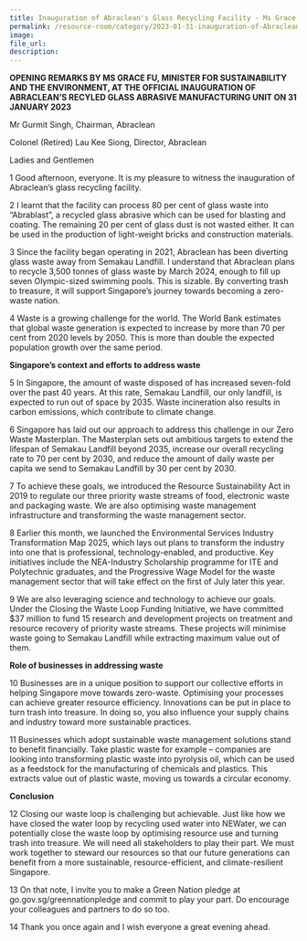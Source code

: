 ```yaml
---
title: Inauguration of Abraclean's Glass Recycling Facility - Ms Grace Fu
permalink: /resource-room/category/2023-01-31-inauguration-of-Abraclean-by-Minister.md
image:
file_url:
description:
---
```


**OPENING REMARKS BY MS GRACE FU, MINISTER FOR SUSTAINABILITY AND THE ENVIRONMENT, AT THE OFFICIAL INAUGURATION OF ABRACLEAN’S RECYLED GLASS ABRASIVE MANUFACTURING UNIT ON 31 JANUARY 2023**

Mr Gurmit Singh, Chairman, Abraclean

Colonel (Retired) Lau Kee Siong, Director, Abraclean 

Ladies and Gentlemen

1 Good afternoon, everyone. It is my pleasure to witness the inauguration of Abraclean’s glass recycling facility. 

2	I learnt that the facility can process 80 per cent of glass waste into “Abrablast”, a recycled glass abrasive which can be used for blasting and coating. The remaining 20 per cent of glass dust is not wasted either. It can be used in the production of light-weight bricks and construction materials. 

3	Since the facility began operating in 2021, Abraclean has been diverting glass waste away from Semakau Landfill. I understand that Abraclean plans to recycle 3,500 tonnes of glass waste by March 2024, enough to fill up seven Olympic-sized swimming pools. This is sizable. By converting trash to treasure, it will support Singapore’s journey towards becoming a zero-waste nation. 

4	Waste is a growing challenge for the world. The World Bank estimates that global waste generation is expected to increase by more than 70 per cent from 2020 levels by 2050. This is more than double the expected population growth over the same period. 

**Singapore’s context and efforts to address waste**

5	In Singapore, the amount of waste disposed of has increased seven-fold over the past 40 years. At this rate, Semakau Landfill, our only landfill, is expected to run out of space by 2035. Waste incineration also results in carbon emissions, which contribute to climate change.

6 Singapore has laid out our approach to address this challenge in our Zero Waste Masterplan. The Masterplan sets out ambitious targets to extend the lifespan of Semakau Landfill beyond 2035, increase our overall recycling rate to 70 per cent by 2030, and reduce the amount of daily waste per capita we send to Semakau Landfill by 30 per cent by 2030. 

7	To achieve these goals, we introduced the Resource Sustainability Act in 2019 to regulate our three priority waste streams of food, electronic waste and packaging waste. We are also optimising waste management infrastructure and transforming the waste management sector. 

8	Earlier this month, we launched the Environmental Services Industry Transformation Map 2025, which lays out plans to transform the industry into one that is professional, technology-enabled, and productive. Key initiatives include the NEA-Industry Scholarship programme for ITE and Polytechnic graduates, and the Progressive Wage Model for the waste management sector that will take effect on the first of July later this year. 

9	We are also leveraging science and technology to achieve our goals. Under the Closing the Waste Loop Funding Initiative, we have committed $37 million to fund 15 research and development projects on treatment and resource recovery of priority waste streams. These projects will minimise waste going to Semakau Landfill while extracting maximum value out of them. 

**Role of businesses in addressing waste**

10	Businesses are in a unique position to support our collective efforts in helping Singapore move towards zero-waste. Optimising your processes can achieve greater resource efficiency. Innovations can be put in place to turn trash into treasure. In doing so, you also influence your supply chains and industry toward more sustainable practices. 

11	Businesses which adopt sustainable waste management solutions stand to benefit financially. Take plastic waste for example – companies are looking into transforming plastic waste into pyrolysis oil, which can be used as a feedstock for the manufacturing of chemicals and plastics. This extracts value out of plastic waste, moving us towards a circular economy. 

**Conclusion**

12	Closing our waste loop is challenging but achievable. Just like how we have closed the water loop by recycling used water into NEWater, we can potentially close the waste loop by optimising resource use and turning trash into treasure. We will need all stakeholders to play their part. We must work together to steward our resources so that our future generations can benefit from a more sustainable, resource-efficient, and climate-resilient Singapore.

13	On that note, I invite you to make a Green Nation pledge at go.gov.sg/greennationpledge and commit to play your part. Do encourage your colleagues and partners to do so too.

14	Thank you once again and I wish everyone a great evening ahead.
